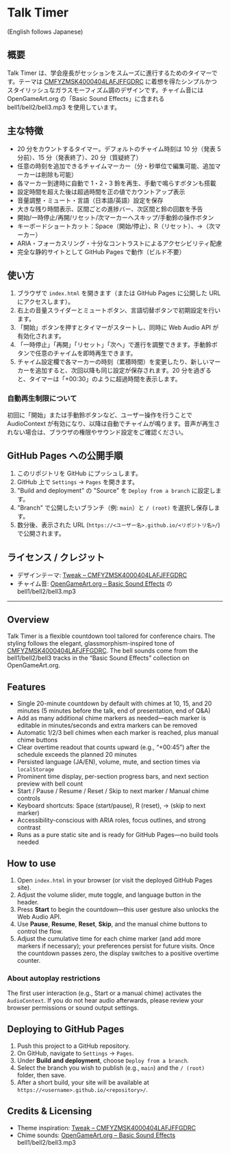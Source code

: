 # Talk Timer

(English follows Japanese)

## 概要
Talk Timer は、学会座長がセッションをスムーズに進行するためのタイマーです。テーマは [CMFYZMSK4000404LAFJFFGDRC](https://tweakcn.com/themes/cmfyzmsk4000404lafjffgdrc) に着想を得たシンプルかつスタイリッシュなガラスモーフィズム調のデザインです。チャイム音には OpenGameArt.org の「Basic Sound Effects」に含まれる bell1/bell2/bell3.mp3 を使用しています。

## 主な特徴
- 20 分をカウントするタイマー。デフォルトのチャイム時刻は 10 分（発表 5 分前）、15 分（発表終了）、20 分（質疑終了）
- 任意の時刻を追加できるチャイムマーカー（分・秒単位で編集可能、追加マーカーは削除も可能）
- 各マーカー到達時に自動で 1・2・3 鈴を再生、手動で鳴らすボタンも搭載
- 設定時間を超えた後は超過時間を正の値でカウントアップ表示
- 音量調整・ミュート・言語（日本語/英語）設定を保存
- 大きな残り時間表示、区間ごとの進捗バー、次区間と鈴の回数を予告
- 開始/一時停止/再開/リセット/次マーカーへスキップ/手動鈴の操作ボタン
- キーボードショートカット：Space（開始/停止）、R（リセット）、→（次マーカー）
- ARIA・フォーカスリング・十分なコントラストによるアクセシビリティ配慮
- 完全な静的サイトとして GitHub Pages で動作（ビルド不要）

## 使い方
1. ブラウザで `index.html` を開きます（または GitHub Pages に公開した URL にアクセスします）。
2. 右上の音量スライダーとミュートボタン、言語切替ボタンで初期設定を行います。
3. 「開始」ボタンを押すとタイマーがスタートし、同時に Web Audio API が有効化されます。
4. 「一時停止」「再開」「リセット」「次へ」で進行を調整できます。手動鈴ボタンで任意のチャイムを即時再生できます。
5. チャイム設定欄で各マーカーの時刻（累積時間）を変更したり、新しいマーカーを追加すると、次回以降も同じ設定が保存されます。20 分を過ぎると、タイマーは「+00:30」のように超過時間を表示します。

### 自動再生制限について
初回に「開始」または手動鈴ボタンなど、ユーザー操作を行うことで AudioContext が有効になり、以降は自動でチャイムが鳴ります。音声が再生されない場合は、ブラウザの権限やサウンド設定をご確認ください。

## GitHub Pages への公開手順
1. このリポジトリを GitHub にプッシュします。
2. GitHub 上で `Settings` → `Pages` を開きます。
3. "Build and deployment" の "Source" を `Deploy from a branch` に設定します。
4. "Branch" で公開したいブランチ（例: `main`）と `/ (root)` を選択し保存します。
5. 数分後、表示された URL (`https://<ユーザー名>.github.io/<リポジトリ名>/`) で公開されます。

## ライセンス / クレジット
- デザインテーマ: [Tweak – CMFYZMSK4000404LAFJFFGDRC](https://tweakcn.com/themes/cmfyzmsk4000404lafjffgdrc)
- チャイム音: [OpenGameArt.org – Basic Sound Effects](https://opengameart.org/content/basic-sound-effects) の bell1/bell2/bell3.mp3

---

## Overview
Talk Timer is a flexible countdown tool tailored for conference chairs. The styling follows the elegant, glassmorphism-inspired tone of [CMFYZMSK4000404LAFJFFGDRC](https://tweakcn.com/themes/cmfyzmsk4000404lafjffgdrc). The bell sounds come from the bell1/bell2/bell3 tracks in the “Basic Sound Effects” collection on OpenGameArt.org.

## Features
- Single 20-minute countdown by default with chimes at 10, 15, and 20 minutes (5 minutes before the talk, end of presentation, end of Q&A)
- Add as many additional chime markers as needed—each marker is editable in minutes/seconds and extra markers can be removed
- Automatic 1/2/3 bell chimes when each marker is reached, plus manual chime buttons
- Clear overtime readout that counts upward (e.g., “+00:45”) after the schedule exceeds the planned 20 minutes
- Persisted language (JA/EN), volume, mute, and section times via `localStorage`
- Prominent time display, per-section progress bars, and next section preview with bell count
- Start / Pause / Resume / Reset / Skip to next marker / Manual chime controls
- Keyboard shortcuts: Space (start/pause), R (reset), → (skip to next marker)
- Accessibility-conscious with ARIA roles, focus outlines, and strong contrast
- Runs as a pure static site and is ready for GitHub Pages—no build tools needed

## How to use
1. Open `index.html` in your browser (or visit the deployed GitHub Pages site).
2. Adjust the volume slider, mute toggle, and language button in the header.
3. Press **Start** to begin the countdown—this user gesture also unlocks the Web Audio API.
4. Use **Pause**, **Resume**, **Reset**, **Skip**, and the manual chime buttons to control the flow.
5. Adjust the cumulative time for each chime marker (and add more markers if necessary); your preferences persist for future visits. Once the countdown passes zero, the display switches to a positive overtime counter.

### About autoplay restrictions
The first user interaction (e.g., Start or a manual chime) activates the `AudioContext`. If you do not hear audio afterwards, please review your browser permissions or sound output settings.

## Deploying to GitHub Pages
1. Push this project to a GitHub repository.
2. On GitHub, navigate to `Settings` → `Pages`.
3. Under **Build and deployment**, choose `Deploy from a branch`.
4. Select the branch you wish to publish (e.g., `main`) and the `/ (root)` folder, then save.
5. After a short build, your site will be available at `https://<username>.github.io/<repository>/`.

## Credits & Licensing
- Theme inspiration: [Tweak – CMFYZMSK4000404LAFJFFGDRC](https://tweakcn.com/themes/cmfyzmsk4000404lafjffgdrc)
- Chime sounds: [OpenGameArt.org – Basic Sound Effects](https://opengameart.org/content/basic-sound-effects) bell1/bell2/bell3.mp3


